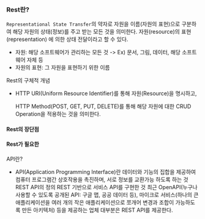 ### Rest란?
`Representational State Transfer`의 약자로 자원을 이름(자원의 표현)으로 구분하여 해당 자원의 상태(정보)를 주고 받는 모든 것을 의미한다.
자원(resource)의 표현(representation) 에 의한 상태 전달이라고 할 수 있다.
- 자원: 해당 소프트웨어가 관리하는 모든 것
  -> Ex) 문서, 그림, 데이터, 해당 소프트웨어 자체 등
- 자원의 표현: 그 자원을 표현하기 위한 이름

Rest의 구체적 개념
- HTTP URI(Uniform Resource Identifier)를 통해 자원(Resource)을 명시하고, 

  HTTP Method(POST, GET, PUT, DELETE)를 통해 해당 자원에 대한 CRUD Operation을 적용하는 것을 의미한다.

#### Rest의 장단점

#### Rest가 필요한 

API란?
- API(Application Programming Interface)란
데이터와 기능의 집합을 제공하여 컴퓨터 프로그램간 상호작용을 촉진하며, 서로 정보를 교환가능 하도록 하는 것
REST API의 정의
REST 기반으로 서비스 API를 구현한 것
최근 OpenAPI(누구나 사용할 수 있도록 공개된 API: 구글 맵, 공공 데이터 등), 
마이크로 서비스(하나의 큰 애플리케이션을 여러 개의 작은 애플리케이션으로 쪼개어 변경과 조합이 가능하도록 만든 아키텍처) 등을 제공하는 업체 대부분은 REST API를 제공한다.
